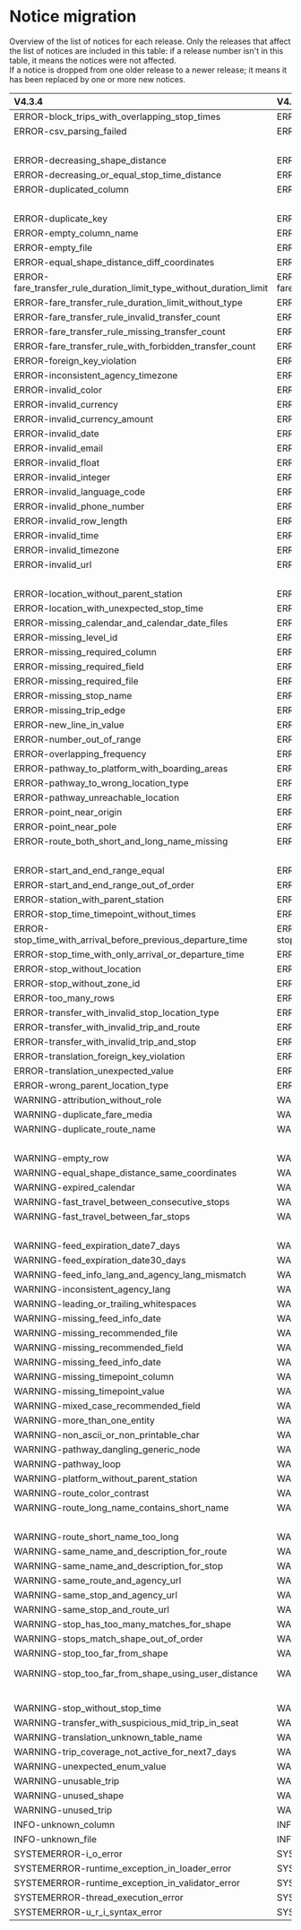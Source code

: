 # Notice migration

Overview of the list of notices for each release. Only the releases that affect the list of notices are included in this table: if a release number isn't in this table, it means the notices were not affected.  
If a notice is dropped from one older release to a newer release; it means it has been replaced by one or more new notices.


| V4.3.4                                                              | V4.1.0                                                              | V4.0.0                                                              | V3.0.1                                                      | V3.0.0                                                      | V2.0.0                                                      | V1.0.0           |
|:--------------------------------------------------------------------|:--------------------------------------------------------------------|:--------------------------------------------------------------------|:------------------------------------------------------------|:------------------------------------------------------------|:------------------------------------------------------------|:-----------------|
| ERROR-block_trips_with_overlapping_stop_times                       | ERROR-block_trips_with_overlapping_stop_times                       | ERROR-block_trips_with_overlapping_stop_times                       | ERROR-block_trips_with_overlapping_stop_times               | ERROR-block_trips_with_overlapping_stop_times               | ERROR-block_trips_with_overlapping_stop_times               | E054             |
| ERROR-csv_parsing_failed                                            | ERROR-csv_parsing_failed                                            | ERROR-csv_parsing_failed                                            | ERROR-csv_parsing_failed                                    | ERROR-csv_parsing_failed                                    | ERROR-csv_parsing_failed                                    |                  |
|                                                                     |                                                                     |                                                                     |                                                             | ERROR-decreasing_or_equal_Shape_distance_notice             | ERROR-decreasing_or_equal_Shape_distance_notice             | E058             |
| ERROR-decreasing_shape_distance                                     | ERROR-decreasing_shape_distance                                     | ERROR-decreasing_shape_distance                                     | ERROR-decreasing_shape_distance                             |                                                             |                                                             |                  |
| ERROR-decreasing_or_equal_stop_time_distance                        | ERROR-decreasing_or_equal_stop_time_distance                        | ERROR-decreasing_or_equal_stop_time_distance                        | ERROR-decreasing_or_equal_stop_time_distance                | ERROR-decreasing_or_equal_stop_time_distance                | ERROR-decreasing_or_equal_stop_time_distance                | E057             |
| ERROR-duplicated_column                                             | ERROR-duplicated_column                                             | ERROR-duplicated_column                                             | ERROR-duplicated_column                                     | ERROR-duplicated_column                                     | ERROR-duplicated_column                                     |                  |
|                                                                     |                                                                     | ERROR-duplicate_fare_rule_zone_id_fields                            | ERROR-duplicate_fare_rule_zone_id_fields                    | ERROR-duplicate_fare_rule_zone_id_fields                    | ERROR-duplicate_fare_rule_zone_id_fields                    |                  |
| ERROR-duplicate_key                                                 | ERROR-duplicate_key                                                 | ERROR-duplicate_key                                                 | ERROR-duplicate_key                                         | ERROR-duplicate_key                                         | ERROR-duplicate_key                                         |                  |
| ERROR-empty_column_name                                             | ERROR-empty_column_name                                             | ERROR-empty_column_name                                             | ERROR-empty_column_name                                     | ERROR-empty_column_name                                     |                                                             |                  |
| ERROR-empty_file                                                    | ERROR-empty_file                                                    | ERROR-empty_file                                                    | ERROR-empty_file                                            | ERROR-empty_file                                            | ERROR-empty_file                                            | E047andW012      |
| ERROR-equal_shape_distance_diff_coordinates                         | ERROR-equal_shape_distance_diff_coordinates                         | ERROR-equal_shape_distance_diff_coordinates                         | ERROR-equal_shape_distance_diff_coordinates                 |                                                             |                                                             |                  |
| ERROR-fare_transfer_rule_duration_limit_type_without_duration_limit | ERROR-fare_transfer_rule_duration_limit_type_without_duration_limit | ERROR-fare_transfer_rule_duration_limit_type_without_duration_limit |                                                             |                                                             |                                                             |                  |
| ERROR-fare_transfer_rule_duration_limit_without_type                | ERROR-fare_transfer_rule_duration_limit_without_type                | ERROR-fare_transfer_rule_duration_limit_without_type                |                                                             |                                                             |                                                             |                  |
| ERROR-fare_transfer_rule_invalid_transfer_count                     | ERROR-fare_transfer_rule_invalid_transfer_count                     | ERROR-fare_transfer_rule_invalid_transfer_count                     |                                                             |                                                             |                                                             |                  |
| ERROR-fare_transfer_rule_missing_transfer_count                     | ERROR-fare_transfer_rule_missing_transfer_count                     | ERROR-fare_transfer_rule_missing_transfer_count                     |                                                             |                                                             |                                                             |                  |
| ERROR-fare_transfer_rule_with_forbidden_transfer_count              | ERROR-fare_transfer_rule_with_forbidden_transfer_count              | ERROR-fare_transfer_rule_with_forbidden_transfer_count              |                                                             |                                                             |                                                             |                  |
| ERROR-foreign_key_violation                                         | ERROR-foreign_key_violation                                         | ERROR-foreign_key_violation                                         | ERROR-foreign_key_violation                                 | ERROR-foreign_key_violation                                 | ERROR-foreign_key_violation                                 | E033toE037       |
| ERROR-inconsistent_agency_timezone                                  | ERROR-inconsistent_agency_timezone                                  | ERROR-inconsistent_agency_timezone                                  | ERROR-inconsistent_agency_timezone                          | ERROR-inconsistent_agency_timezone                          | ERROR-inconsistent_agency_timezone                          | E030             |
| ERROR-invalid_color                                                 | ERROR-invalid_color                                                 | ERROR-invalid_color                                                 | ERROR-invalid_color                                         | ERROR-invalid_color                                         | ERROR-invalid_color                                         | E014             |
| ERROR-invalid_currency                                              | ERROR-invalid_currency                                              | ERROR-invalid_currency                                              | ERROR-invalid_currency                                      | ERROR-invalid_currency                                      | ERROR-invalid_currency                                      | E018             |
| ERROR-invalid_currency_amount                                       | ERROR-invalid_currency_amount                                       |                                                                     |                                                             |                                                             |                                                             |                  |
| ERROR-invalid_date                                                  | ERROR-invalid_date                                                  | ERROR-invalid_date                                                  | ERROR-invalid_date                                          | ERROR-invalid_date                                          | ERROR-invalid_date                                          | E017             |
| ERROR-invalid_email                                                 | ERROR-invalid_email                                                 | ERROR-invalid_email                                                 | ERROR-invalid_email                                         | ERROR-invalid_email                                         | ERROR-invalid_email                                         | E023             |
| ERROR-invalid_float                                                 | ERROR-invalid_float                                                 | ERROR-invalid_float                                                 | ERROR-invalid_float                                         | ERROR-invalid_float                                         | ERROR-invalid_float                                         | E006             |
| ERROR-invalid_integer                                               | ERROR-invalid_integer                                               | ERROR-invalid_integer                                               | ERROR-invalid_integer                                       | ERROR-invalid_integer                                       | ERROR-invalid_integer                                       | E005             |
| ERROR-invalid_language_code                                         | ERROR-invalid_language_code                                         | ERROR-invalid_language_code                                         | ERROR-invalid_language_code                                 | ERROR-invalid_language_code                                 | ERROR-invalid_language_code                                 | E022             |
| ERROR-invalid_phone_number                                          | ERROR-invalid_phone_number                                          | ERROR-invalid_phone_number                                          | ERROR-invalid_phone_number                                  | ERROR-invalid_phone_number                                  | ERROR-invalid_phone_number                                  |                  |
| ERROR-invalid_row_length                                            | ERROR-invalid_row_length                                            | ERROR-invalid_row_length                                            | ERROR-invalid_row_length                                    | ERROR-invalid_row_length                                    | ERROR-invalid_row_length                                    | E004             |
| ERROR-invalid_time                                                  | ERROR-invalid_time                                                  | ERROR-invalid_time                                                  | ERROR-invalid_time                                          | ERROR-invalid_time                                          | ERROR-invalid_time                                          | E016             |
| ERROR-invalid_timezone                                              | ERROR-invalid_timezone                                              | ERROR-invalid_timezone                                              | ERROR-invalid_timezone                                      | ERROR-invalid_timezone                                      | ERROR-invalid_timezone                                      | E013             |
| ERROR-invalid_url                                                   | ERROR-invalid_url                                                   | ERROR-invalid_url                                                   | ERROR-invalid_url                                           | ERROR-invalid_url                                           | ERROR-invalid_url                                           | E012             |
|                                                                     |                                                                     |                                                                     |                                                             |                                                             | ERROR-leading_or_trailing_whitespaces                       |                  |
| ERROR-location_without_parent_station                               | ERROR-location_without_parent_station                               | ERROR-location_without_parent_station                               | ERROR-location_without_parent_station                       | ERROR-location_without_parent_station                       | ERROR-location_without_parent_station                       |                  |
| ERROR-location_with_unexpected_stop_time                            | ERROR-location_with_unexpected_stop_time                            | ERROR-location_with_unexpected_stop_time                            | ERROR-location_with_unexpected_stop_time                    | ERROR-location_with_unexpected_stop_time                    |                                                             |                  |
| ERROR-missing_calendar_and_calendar_date_files                      | ERROR-missing_calendar_and_calendar_date_files                      | ERROR-missing_calendar_and_calendar_date_files                      | ERROR-missing_calendar_and_calendar_date_files              | ERROR-missing_calendar_and_calendar_date_files              | ERROR-missing_calendar_and_calendar_date_files              | E056             |
| ERROR-missing_level_id                                              | ERROR-missing_level_id                                              | ERROR-missing_level_id                                              | ERROR-missing_level_id                                      | ERROR-missing_level_id                                      |                                                             |                  |
| ERROR-missing_required_column                                       | ERROR-missing_required_column                                       | ERROR-missing_required_column                                       | ERROR-missing_required_column                               | ERROR-missing_required_column                               | ERROR-missing_required_column                               | E001             |
| ERROR-missing_required_field                                        | ERROR-missing_required_field                                        | ERROR-missing_required_field                                        | ERROR-missing_required_field                                | ERROR-missing_required_field                                | ERROR-missing_required_field                                | E015andE029      |
| ERROR-missing_required_file                                         | ERROR-missing_required_file                                         | ERROR-missing_required_file                                         | ERROR-missing_required_file                                 | ERROR-missing_required_file                                 | ERROR-missing_required_file                                 | E003             |
| ERROR-missing_stop_name                                             | ERROR-missing_stop_name                                             |                                                                     |                                                             |                                                             |                                                             |                  |
| ERROR-missing_trip_edge                                             | ERROR-missing_trip_edge                                             | ERROR-missing_trip_edge                                             | ERROR-missing_trip_edge                                     | ERROR-missing_trip_edge                                     | ERROR-missing_trip_edge                                     | E044             |
| ERROR-new_line_in_value                                             | ERROR-new_line_in_value                                             | ERROR-new_line_in_value                                             | ERROR-new_line_in_value                                     | ERROR-new_line_in_value                                     | ERROR-new_line_in_value                                     |                  |
| ERROR-number_out_of_range                                           | ERROR-number_out_of_range                                           | ERROR-number_out_of_range                                           | ERROR-number_out_of_range                                   | ERROR-number_out_of_range                                   | ERROR-number_out_of_range                                   | E010andE011      |
| ERROR-overlapping_frequency                                         | ERROR-overlapping_frequency                                         | ERROR-overlapping_frequency                                         | ERROR-overlapping_frequency                                 | ERROR-overlapping_frequency                                 | ERROR-overlapping_frequency                                 | E053             |
| ERROR-pathway_to_platform_with_boarding_areas                       | ERROR-pathway_to_platform_with_boarding_areas                       | ERROR-pathway_to_platform_with_boarding_areas                       | ERROR-pathway_to_platform_with_boarding_areas               | ERROR-pathway_to_platform_with_boarding_areas               |                                                             |                  |
| ERROR-pathway_to_wrong_location_type                                | ERROR-pathway_to_wrong_location_type                                | ERROR-pathway_to_wrong_location_type                                | ERROR-pathway_to_wrong_location_type                        | ERROR-pathway_to_wrong_location_type                        |                                                             |                  |
| ERROR-pathway_unreachable_location                                  | ERROR-pathway_unreachable_location                                  | ERROR-pathway_unreachable_location                                  | ERROR-pathway_unreachable_location                          | ERROR-pathway_unreachable_location                          |                                                             |                  |
| ERROR-point_near_origin                                             | ERROR-point_near_origin                                             | ERROR-point_near_origin                                             | ERROR-point_near_origin                                     | ERROR-point_near_origin                                     | ERROR-point_near_origin                                     |                  |
| ERROR-point_near_pole                                               | ERROR-point_near_pole                                               | ERROR-point_near_pole                                               | ERROR-point_near_pole                                       | ERROR-point_near_pole                                       | ERROR-point_near_pole                                       |                  |
| ERROR-route_both_short_and_long_name_missing                        | ERROR-route_both_short_and_long_name_missing                        | ERROR-route_both_short_and_long_name_missing                        | ERROR-route_both_short_and_long_name_missing                | ERROR-route_both_short_and_long_name_missing                | ERROR-route_both_short_and_long_name_missing                | E027             |
|                                                                     |                                                                     |                                                                     |                                                             |                                                             | ERROR-same_name_and_description_for_route                   | E024             |
| ERROR-start_and_end_range_equal                                     | ERROR-start_and_end_range_equal                                     | ERROR-start_and_end_range_equal                                     | ERROR-start_and_end_range_equal                             | ERROR-start_and_end_range_equal                             | ERROR-start_and_end_range_equal                             | E032             |
| ERROR-start_and_end_range_out_of_order                              | ERROR-start_and_end_range_out_of_order                              | ERROR-start_and_end_range_out_of_order                              | ERROR-start_and_end_range_out_of_order                      | ERROR-start_and_end_range_out_of_order                      | ERROR-start_and_end_range_out_of_order                      | E039,E045andE048 |
| ERROR-station_with_parent_station                                   | ERROR-station_with_parent_station                                   | ERROR-station_with_parent_station                                   | ERROR-station_with_parent_station                           | ERROR-station_with_parent_station                           | ERROR-station_with_parent_station                           | E041andE042      |
| ERROR-stop_time_timepoint_without_times                             | ERROR-stop_time_timepoint_without_times                             | ERROR-stop_time_timepoint_without_times                             | ERROR-stop_time_timepoint_without_times                     | ERROR-stop_time_timepoint_without_times                     | WARNING-stop_time_timepoint_without_times                   | E019             |
| ERROR-stop_time_with_arrival_before_previous_departure_time         | ERROR-stop_time_with_arrival_before_previous_departure_time         | ERROR-stop_time_with_arrival_before_previous_departure_time         | ERROR-stop_time_with_arrival_before_previous_departure_time | ERROR-stop_time_with_arrival_before_previous_departure_time | ERROR-stop_time_with_arrival_before_previous_departure_time | E049             |
| ERROR-stop_time_with_only_arrival_or_departure_time                 | ERROR-stop_time_with_only_arrival_or_departure_time                 | ERROR-stop_time_with_only_arrival_or_departure_time                 | ERROR-stop_time_with_only_arrival_or_departure_time         | ERROR-stop_time_with_only_arrival_or_departure_time         | ERROR-stop_time_with_only_arrival_or_departure_time         |                  |
| ERROR-stop_without_location                                         | ERROR-stop_without_location                                         |                                                                     |                                                             |                                                             |                                                             |                  |
| ERROR-stop_without_zone_id                                          | ERROR-stop_without_zone_id                                          | ERROR-stop_without_zone_id                                          | ERROR-stop_without_zone_id                                  | ERROR-stop_without_zone_id                                  |                                                             |                  |
| ERROR-too_many_rows                                                 | ERROR-too_many_rows                                                 |                                                                     |                                                             |                                                             |                                                             |                  |
| ERROR-transfer_with_invalid_stop_location_type                      | ERROR-transfer_with_invalid_stop_location_type                      | ERROR-transfer_with_invalid_stop_location_type                      |                                                             |                                                             |                                                             |                  |
| ERROR-transfer_with_invalid_trip_and_route                          | ERROR-transfer_with_invalid_trip_and_route                          | ERROR-transfer_with_invalid_trip_and_route                          |                                                             |                                                             |                                                             |                  |
| ERROR-transfer_with_invalid_trip_and_stop                           | ERROR-transfer_with_invalid_trip_and_stop                           | ERROR-transfer_with_invalid_trip_and_stop                           |                                                             |                                                             |                                                             |                  |
| ERROR-translation_foreign_key_violation                             | ERROR-translation_foreign_key_violation                             | ERROR-translation_foreign_key_violation                             | ERROR-translation_foreign_key_violation                     | ERROR-translation_foreign_key_violation                     |                                                             |                  |
| ERROR-translation_unexpected_value                                  | ERROR-translation_unexpected_value                                  | ERROR-translation_unexpected_value                                  | ERROR-translation_unexpected_value                          | ERROR-translation_unexpected_value                          |                                                             |                  |
| ERROR-wrong_parent_location_type                                    | ERROR-wrong_parent_location_type                                    | ERROR-wrong_parent_location_type                                    | ERROR-wrong_parent_location_type                            | ERROR-wrong_parent_location_type                            | ERROR-wrong_parent_location_type                            |                  |
| WARNING-attribution_without_role                                    | WARNING-attribution_without_role                                    | WARNING-attribution_without_role                                    | WARNING-attribution_without_role                            | WARNING-attribution_without_role                            | WARNING-attribution_without_role                            | E019             |
| WARNING-duplicate_fare_media                                        | WARNING-duplicate_fare_media                                        |                                                                     |                                                             |                                                             |                                                             |                  |
| WARNING-duplicate_route_name                                        | WARNING-duplicate_route_name                                        | WARNING-duplicate_route_name                                        | WARNING-duplicate_route_name                                | WARNING-duplicate_route_name                                | WARNING-duplicate_route_name                                | W014,W015andW016 |
|                                                                     |                                                                     |                                                                     |                                                             |                                                             | WARNING-empty_column_name                                   | E043             |
| WARNING-empty_row                                                   | WARNING-empty_row                                                   | WARNING-empty_row                                                   | WARNING-empty_row                                           | WARNING-empty_row                                           | WARNING-empty_row                                           |                  |
| WARNING-equal_shape_distance_same_coordinates                       | WARNING-equal_shape_distance_same_coordinates                       | WARNING-equal_shape_distance_same_coordinates                       | WARNING-equal_shape_distance_same_coordinates               |                                                             |                                                             |                  |
| WARNING-expired_calendar                                            | WARNING-expired_calendar                                            |                                                                     |                                                             |                                                             |                                                             |                  |
| WARNING-fast_travel_between_consecutive_stops                       | WARNING-fast_travel_between_consecutive_stops                       | WARNING-fast_travel_between_consecutive_stops                       | WARNING-fast_travel_between_consecutive_stops               | WARNING-fast_travel_between_consecutive_stops               |                                                             |                  |
| WARNING-fast_travel_between_far_stops                               | WARNING-fast_travel_between_far_stops                               | WARNING-fast_travel_between_far_stops                               | WARNING-fast_travel_between_far_stops                       | WARNING-fast_travel_between_far_stops                       |                                                             |                  |
|                                                                     |                                                                     |                                                                     | WARNING-feed_expiration_date                                | WARNING-feed_expiration_date                                | WARNING-feed_expiration_date                                | E040andW009      |
| WARNING-feed_expiration_date7_days                                  | WARNING-feed_expiration_date7_days                                  | WARNING-feed_expiration_date7_days                                  |                                                             |                                                             |                                                             |                  |
| WARNING-feed_expiration_date30_days                                 | WARNING-feed_expiration_date30_days                                 | WARNING-feed_expiration_date30_days                                 |                                                             |                                                             |                                                             |                  |
| WARNING-feed_info_lang_and_agency_lang_mismatch                     | WARNING-feed_info_lang_and_agency_lang_mismatch                     | WARNING-feed_info_lang_and_agency_lang_mismatch                     | WARNING-feed_info_lang_and_agency_lang_mismatch             | WARNING-feed_info_lang_and_agency_lang_mismatch             | WARNING-feed_info_lang_and_agency_lang_mismatch             | E055             |
| WARNING-inconsistent_agency_lang                                    | WARNING-inconsistent_agency_lang                                    | WARNING-inconsistent_agency_lang                                    | WARNING-inconsistent_agency_lang                            | WARNING-inconsistent_agency_lang                            | WARNING-inconsistent_agency_lang                            |                  |
| WARNING-leading_or_trailing_whitespaces                             | WARNING-leading_or_trailing_whitespaces                             | WARNING-leading_or_trailing_whitespaces                             | WARNING-leading_or_trailing_whitespaces                     | WARNING-leading_or_trailing_whitespaces                     |                                                             |                  |
| WARNING-missing_feed_info_date                                      | WARNING-missing_feed_info_date                                      |                                                                     |                                                             |                                                             |                                                             |                  |
| WARNING-missing_recommended_file                                    | WARNING-missing_recommended_file                                    | WARNING-missing_recommended_file                                    |                                                             |                                                             |                                                             |                  |
| WARNING-missing_recommended_field                                   | WARNING-missing_recommended_field                                   | WARNING-missing_recommended_field                                   |                                                             |                                                             |                                                             |                  |
| WARNING-missing_feed_info_date                                      | WARNING-missing_feed_info_date                                      | WARNING-missing_feed_info_date                                      | WARNING-missing_feed_info_date                              | WARNING-missing_feed_info_date                              | WARNING-missing_feed_info_date                              | W010andW011      |
| WARNING-missing_timepoint_column                                    | WARNING-missing_timepoint_column                                    | WARNING-missing_timepoint_column                                    | WARNING-missing_timepoint_column                            | WARNING-missing_timepoint_column                            |                                                             |                  |
| WARNING-missing_timepoint_value                                     | WARNING-missing_timepoint_value                                     | WARNING-missing_timepoint_value                                     | WARNING-missing_timepoint_value                             | WARNING-missing_timepoint_value                             |                                                             |                  |
| WARNING-mixed_case_recommended_field                                | WARNING-mixed_case_recommended_field                                |                                                                     |                                                             |                                                             |                                                             |                  |
| WARNING-more_than_one_entity                                        | WARNING-more_than_one_entity                                        | WARNING-more_than_one_entity                                        | WARNING-more_than_one_entity                                | WARNING-more_than_one_entity                                | WARNING-more_than_one_entity                                | E020             |
| WARNING-non_ascii_or_non_printable_char                             | WARNING-non_ascii_or_non_printable_char                             | WARNING-non_ascii_or_non_printable_char                             | WARNING-non_ascii_or_non_printable_char                     | WARNING-non_ascii_or_non_printable_char                     | WARNING-non_ascii_or_non_printable_char                     | W003             |
| WARNING-pathway_dangling_generic_node                               | WARNING-pathway_dangling_generic_node                               | WARNING-pathway_dangling_generic_node                               | WARNING-pathway_dangling_generic_node                       | WARNING-pathway_dangling_generic_node                       |                                                             |                  |
| WARNING-pathway_loop                                                | WARNING-pathway_loop                                                | WARNING-pathway_loop                                                | WARNING-pathway_loop                                        | WARNING-pathway_loop                                        |                                                             |                  |
| WARNING-platform_without_parent_station                             | WARNING-platform_without_parent_station                             | WARNING-platform_without_parent_station                             | WARNING-platform_without_parent_station                     | WARNING-platform_without_parent_station                     | WARNING-platform_without_parent_station                     |                  |
| WARNING-route_color_contrast                                        | WARNING-route_color_contrast                                        | WARNING-route_color_contrast                                        | WARNING-route_color_contrast                                | WARNING-route_color_contrast                                | WARNING-route_color_contrast                                | E025             |
| WARNING-route_long_name_contains_short_name                         | WARNING-route_long_name_contains_short_name                         |                                                                     |                                                             |                                                             |                                                             |                  |
|                                                                     |                                                                     | WARNING-route_short_and_long_name_equal                             | WARNING-route_short_and_long_name_equal                     | WARNING-route_short_and_long_name_equal                     | WARNING-route_short_and_long_name_equal                     | E028             |
| WARNING-route_short_name_too_long                                   | WARNING-route_short_name_too_long                                   | WARNING-route_short_name_too_long                                   | WARNING-route_short_name_too_long                           | WARNING-route_short_name_too_long                           | WARNING-route_short_name_too_long                           | W005             |
| WARNING-same_name_and_description_for_route                         | WARNING-same_name_and_description_for_route                         | WARNING-same_name_and_description_for_route                         | WARNING-same_name_and_description_for_route                 | WARNING-same_name_and_description_for_route                 |                                                             |                  |
| WARNING-same_name_and_description_for_stop                          | WARNING-same_name_and_description_for_stop                          | WARNING-same_name_and_description_for_stop                          | WARNING-same_name_and_description_for_stop                  | WARNING-same_name_and_description_for_stop                  |                                                             |                  |
| WARNING-same_route_and_agency_url                                   | WARNING-same_route_and_agency_url                                   | WARNING-same_route_and_agency_url                                   | WARNING-same_route_and_agency_url                           | WARNING-same_route_and_agency_url                           |                                                             |                  |
| WARNING-same_stop_and_agency_url                                    | WARNING-same_stop_and_agency_url                                    | WARNING-same_stop_and_agency_url                                    | WARNING-same_stop_and_agency_url                            | WARNING-same_stop_and_agency_url                            |                                                             |                  |
| WARNING-same_stop_and_route_url                                     | WARNING-same_stop_and_route_url                                     | WARNING-same_stop_and_route_url                                     | WARNING-same_stop_and_route_url                             | WARNING-same_stop_and_route_url                             |                                                             |                  |
| WARNING-stop_has_too_many_matches_for_shape                         | WARNING-stop_has_too_many_matches_for_shape                         | WARNING-stop_has_too_many_matches_for_shape                         | WARNING-stop_has_too_many_matches_for_shape                 | WARNING-stop_has_too_many_matches_for_shape                 |                                                             |                  |
| WARNING-stops_match_shape_out_of_order                              | WARNING-stops_match_shape_out_of_order                              | WARNING-stops_match_shape_out_of_order                              | WARNING-stops_match_shape_out_of_order                      | WARNING-stops_match_shape_out_of_order                      |                                                             |                  |
| WARNING-stop_too_far_from_shape                                     | WARNING-stop_too_far_from_shape                                     | WARNING-stop_too_far_from_shape                                     | WARNING-stop_too_far_from_shape                             | WARNING-stop_too_far_from_shape                             | WARNING-stop_too_far_from_shape                             | E052             |
| WARNING-stop_too_far_from_shape_using_user_distance                 | WARNING-stop_too_far_from_shape_using_user_distance                 | WARNING-stop_too_far_from_shape_using_user_distance                 | WARNING-stop_too_far_from_shape_using_user_distance         | WARNING-stop_too_far_from_shape_using_user_distance         |                                                             |                  |
|                                                                     |                                                                     |                                                                     |                                                             |                                                             | WARNING-too_fast_travel                                     | E046             |
| WARNING-stop_without_stop_time                                      | WARNING-stop_without_stop_time                                      | WARNING-stop_without_stop_time                                      | WARNING-stop_without_stop_time                              | WARNING-stop_without_stop_time                              |                                                             |                  |
| WARNING-transfer_with_suspicious_mid_trip_in_seat                   | WARNING-transfer_with_suspicious_mid_trip_in_seat                   | WARNING-transfer_with_suspicious_mid_trip_in_seat                   |                                                             |                                                             |                                                             |                  |
| WARNING-translation_unknown_table_name                              | WARNING-translation_unknown_table_name                              | WARNING-translation_unknown_table_name                              | WARNING-translation_unknown_table_name                      | WARNING-translation_unknown_table_name                      |                                                             |                  |
| WARNING-trip_coverage_not_active_for_next7_days                     | WARNING-trip_coverage_not_active_for_next7_days                     |                                                                     |                                                             |                                                             |                                                             |                  |
| WARNING-unexpected_enum_value                                       | WARNING-unexpected_enum_value                                       | WARNING-unexpected_enum_value                                       | WARNING-unexpected_enum_value                               | WARNING-unexpected_enum_value                               | WARNING-unexpected_enum_value                               | E021andE026      |
| WARNING-unusable_trip                                               | WARNING-unusable_trip                                               | WARNING-unusable_trip                                               | WARNING-unusable_trip                                       | WARNING-unusable_trip                                       | WARNING-unusable_trip                                       | E051             |
| WARNING-unused_shape                                                | WARNING-unused_shape                                                | WARNING-unused_shape                                                | WARNING-unused_shape                                        | WARNING-unused_shape                                        | WARNING-unused_shape                                        | E038             |
| WARNING-unused_trip                                                 | WARNING-unused_trip                                                 | WARNING-unused_trip                                                 | WARNING-unused_trip                                         | WARNING-unused_trip                                         | WARNING-unused_trip                                         |                  |
| INFO-unknown_column                                                 | INFO-unknown_column                                                 | INFO-unknown_column                                                 | INFO-unknown_column                                         | INFO-unknown_column                                         | INFO-unknown_column                                         | W002             |
| INFO-unknown_file                                                   | INFO-unknown_file                                                   | INFO-unknown_file                                                   | INFO-unknown_file                                           | INFO-unknown_file                                           | INFO-unknown_file                                           | W004             |
| SYSTEMERROR-i_o_error                                               | SYSTEMERROR-i_o_error                                               | SYSTEMERROR-i_o_error                                               | SYSTEMERROR-i_o_error                                       | SYSTEMERROR-i_o_error                                       | SYSTEMERROR-i_o_error                                       | E008             |
| SYSTEMERROR-runtime_exception_in_loader_error                       | SYSTEMERROR-runtime_exception_in_loader_error                       | SYSTEMERROR-runtime_exception_in_loader_error                       | SYSTEMERROR-runtime_exception_in_loader_error               | SYSTEMERROR-runtime_exception_in_loader_error               | SYSTEMERROR-runtime_exception_in_loader_error               | E060             |
| SYSTEMERROR-runtime_exception_in_validator_error                    | SYSTEMERROR-runtime_exception_in_validator_error                    | SYSTEMERROR-runtime_exception_in_validator_error                    | SYSTEMERROR-runtime_exception_in_validator_error            | SYSTEMERROR-runtime_exception_in_validator_error            | SYSTEMERROR-runtime_exception_in_validator_error            | E061             |
| SYSTEMERROR-thread_execution_error                                  | SYSTEMERROR-thread_execution_error                                  | SYSTEMERROR-thread_execution_error                                  | SYSTEMERROR-thread_execution_error                          | SYSTEMERROR-thread_execution_error                          |                                                             |                  |
| SYSTEMERROR-u_r_i_syntax_error                                      | SYSTEMERROR-u_r_i_syntax_error                                      | SYSTEMERROR-u_r_i_syntax_error                                      | SYSTEMERROR-u_r_i_syntax_error                              | SYSTEMERROR-u_r_i_syntax_error                              | SYSTEMERROR-u_r_i_syntax_error                              | E007             |